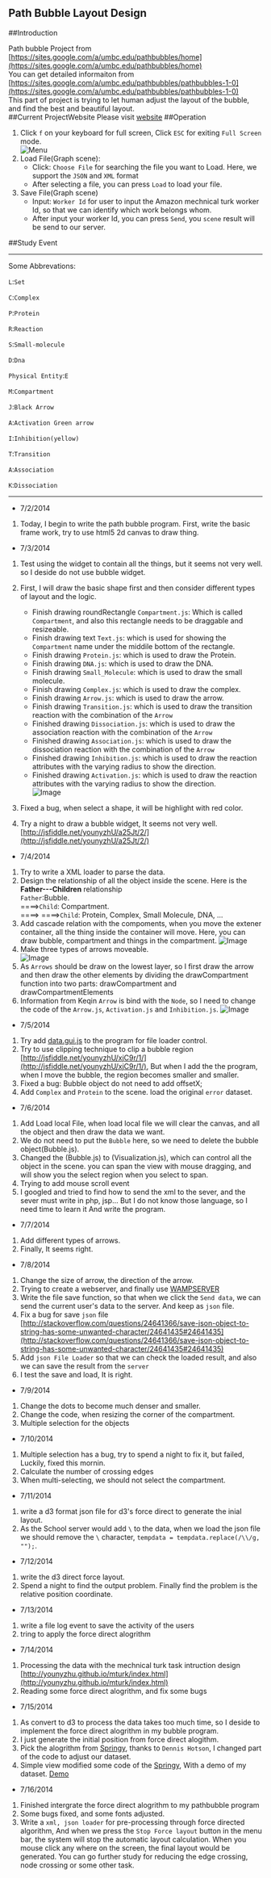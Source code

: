 ## Path Bubble Layout Design

##Introduction   

  Path bubble Project from  [https://sites.google.com/a/umbc.edu/pathbubbles/home](https://sites.google.com/a/umbc.edu/pathbubbles/home)     
  You can get detailed informaiton from [https://sites.google.com/a/umbc.edu/pathbubbles/pathbubbles-1-0](https://sites.google.com/a/umbc.edu/pathbubbles/pathbubbles-1-0)   
  This part of project is trying to let human adjust the layout of the bubble, and find the best and beautiful layout.   
##Current ProjectWebsite
  Please visit [website](http://younyzhu.github.io/Path_Bubble/pathBubble.html) 
##Operation
  
  1. Click `f` on your keyboard for full screen, Click `ESC` for exiting `Full Screen` mode.    
  ![Menu](./images/menu.PNG)   
  2. Load File(Graph scene):
     * Click: `Choose File` for searching the file you want to Load. Here, we support the `JSON` and `XML` format   
     * After selecting a file, you can press `Load` to load your file.
  3. Save File(Graph scene)
     * Input: `Worker Id` for user to input the Amazon mechnical turk worker Id, so that we can identify which work belongs whom.   
     * After input your worker Id, you can press `Send`, you `scene` result will be send to our server.
     
##Study Event

-  -  -  -  -  -  -  -      

Some Abbrevations:

`L`:`Set`  

`C`:`Complex` 
  
`P`:`Protein` 
 
`R`:`Reaction`

`S`:`Small-molecule`

`D`:`Dna`

`Physical Entity`:`E`

`M`:`Compartment`

`J`:`Black Arrow`

`A`:`Activation Green arrow`

`I`:`Inhibition(yellow)`

`T`:`Transition`

`A`:`Association`

`K`:`Dissociation`      

-  -  -  -  -  -  -  -

* 7/2/2014      
 1. Today, I begin to write the path bubble program. First, write the basic frame work, try to use html5 2d canvas to draw thing.
 
* 7/3/2014       
 1. Test using the widget to contain all the things, but it seems not very well. so I deside do not use bubble widget.    
 2. First, I will draw the basic shape first and then consider different types of layout and the logic.     
   
     * Finish drawing roundRectangle `Compartment.js`: Which is called `Compartment`, and also this rectangle needs to be draggable and resizeable.    
     * Finish drawing text `Text.js`: which is used for showing the `Compartment` name under the middile bottom of the rectangle.
     * Finish drawing `Protein.js`: which is used to draw the Protein.    
     * Finish drawing `DNA.js`: which is used to draw the DNA.
     * Finish drawing `Small_Molecule`: which is used to draw the small molecule.
     * Finish drawing `Complex.js`: which is used to draw the complex.
     * Finish drawing `Arrow.js`: which is used to draw the arrow.    
     * Finish drawing  `Transition.js`: which is used to draw the transition reaction with the combination of the `Arrow`  
     * Finished drawing `Dissociation.js`: which is used to draw the association reaction with the combination of the `Arrow`
     * Finished drawing `Association.js`: which is used to draw the dissociation reaction with the combination of the `Arrow`
     * Finished drawing `Inhibition.js`: which is used to draw the reaction attributes with the varying radius to show the direction.    
     * Finished drawing `Activation.js`: which is used to draw the reaction attributes with the varying radius to show the direction.    
     ![Image](./images/basicShape.PNG)    
     
 3. Fixed a bug, when select a shape, it will be highlight with red color.   
 4. Try a night to draw a bubble widget, It seems not very well.[http://jsfiddle.net/younyzhU/a25Jt/2/](http://jsfiddle.net/younyzhU/a25Jt/2/) 
 
 * 7/4/2014   
 
 1. Try to write a XML loader to parse the data.
 2. Design the relationship of all the object inside the scene. Here is the **Father---Children** relationship    
     `Father`:Bubble.    
        ====>`Child`: Compartment.    
        ====> ====>`Child`: Protein, Complex, Small Molecule, DNA, ... 
 3. Add cascade relation with the compoments, when you move the extener container, all the thing inside the container will move.
    Here, you can draw bubble, compartment and things in the compartment.
      ![Image](./images/cascadeRelation.PNG)        
 4. Make three types of arrows moveable.     
      ![Image](./images/arrowMoveable.PNG)  
 5. As `Arrows` should be draw on the lowest layer, so I first draw the arrow and then draw the other elements by dividing 
 the drawCompartment function into two parts:  drawCompartment and  drawCompartmentElements     
 6. Information from Keqin `Arrow` is bind with the `Node`, so I need to change the code of the `Arrow.js`, `Activation.js` and `Inhibition.js`. 
    ![Image](./images/bindNodeArrow.PNG)  
    
 * 7/5/2014
 
 1. Try add [data.gui.js](http://workshop.chromeexperiments.com/examples/gui/#1--Basic-Usage) to the program for file loader control.
 2. Try to use clipping technique to clip a bubble region [http://jsfiddle.net/younyzhU/xjC9r/1/](http://jsfiddle.net/younyzhU/xjC9r/1/),
    But when I add the the program, when I move the bubble, the region becomes smaller and smaller.    
 3. Fixed a bug: Bubble object do not need to add offsetX;  
 4. Add `Complex` and `Protein` to the scene. load the original `error` dataset.

  * 7/6/2014
  
  1. Add Load local File, when load local file we will clear the canvas, and all the object and then draw the data we want.
  2. We do not need to put the  `Bubble` here, so we need to delete the bubble object(Bubble.js).
  3. Changed the (Bubble.js) to (Visualization.js), which can control all the object in the scene. 
  you can span the view with mouse dragging, and will show you the select region when you select to span.
  4. Trying to add  mouse scroll event 
  5. I googled and tried to find how to send the xml to the sever, and the sever must write in php, jsp... 
  But I do not know those language, so I need time to learn it And write the program.        
 
 
 * 7/7/2014 
 1. Add different types of arrows.
 2. Finally, It seems right.
 
 * 7/8/2014 
 1. Change the size of arrow, the direction of the arrow.
 2. Trying to create a webserver, and finally use [WAMPSERVER](http://www.wampserver.com/en/)   
 3. Write the file save function, so that when we click the `Send data`, we can send the current user's data to the server.
  And keep as `json` file.
 4. Fix a bug for save `json` file [http://stackoverflow.com/questions/24641366/save-json-object-to-string-has-some-unwanted-character/24641435#24641435](http://stackoverflow.com/questions/24641366/save-json-object-to-string-has-some-unwanted-character/24641435#24641435)
 5. Add `json File Loader` so that we can check the loaded result, and also we can save the result from the `server`
 6. I test the save and load, It is right.
 
  * 7/9/2014 
  1. Change the dots to become much denser and smaller.
  2. Change the code, when resizing the corner of the compartment.
  3. Multiple selection for the objects
  
  * 7/10/2014 
  1. Multiple selection has a bug, try to spend a night to fix it, but failed, Luckily, fixed this mornin.
  2. Calculate the number of crossing edges
  3. When multi-selecting, we should not select the compartment.    

  * 7/11/2014  
  1. write a d3 format json file for d3's force direct to generate the inial layout.
  2. As the School server would add `\` to the data, when we load the json file we should remove the `\` character, `tempdata = tempdata.replace(/\\/g, "");`.
  
  * 7/12/2014
  1. write the d3 direct force layout.
  2. Spend a night to find the output problem. Finally find the problem is the relative position coordinate.
  
  * 7/13/2014
  1. write a file log event to save the activity of the users
  2. tring to apply the force direct alogrithm 
  
  * 7/14/2014 
  1. Processing the data with the mechnical turk task intruction design [http://younyzhu.github.io/mturk/index.html](http://younyzhu.github.io/mturk/index.html)    
  2. Reading some force direct alogrithm, and fix some bugs
  
  * 7/15/2014
  1. As convert to d3 to process the data takes too much time, so I deside to implement the force direct alogrithm in my bubble program.
  2. I just generate the initial position from force direct alogithm.
  3. Pick the alogrithm from [Springy](http://getspringy.com/), thanks to `Dennis Hotson`, I changed part of the code to adjust our dataset.
  4. Simple view modified some code of the [Springy](http://getspringy.com/), With a demo of my dataset. [Demo](http://younyzhu.github.io/Path_Bubble/Test/demo.html)
  
  * 7/16/2014
  1. Finished intergrate the force direct alogrithm to my pathbubble program
  2. Some bugs fixed, and some fonts adjusted.
  3. Write a `xml, json loader` for pre-processing through force directed algorithm, And when we press the `Stop Force layout` button in the menu bar, 
  the system will stop the automatic layout calculation. When you mouse click any where on the screen, the final layout would be generated. 
  You can go further study for reducing the edge crossing, node crossing or some other task.
  